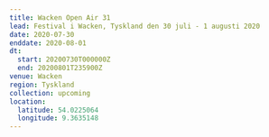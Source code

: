 ```yaml
---
title: Wacken Open Air 31
lead: Festival i Wacken, Tyskland den 30 juli - 1 augusti 2020
date: 2020-07-30
enddate: 2020-08-01
dt:
  start: 20200730T000000Z
  end: 20200801T235900Z
venue: Wacken
region: Tyskland
collection: upcoming
location:
  latitude: 54.0225064
  longitude: 9.3635148
---
```

